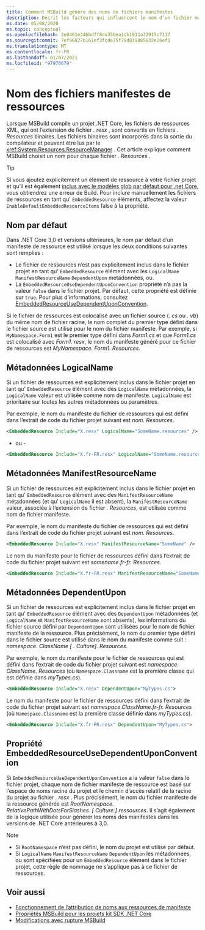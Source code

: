 ```yaml
---
title: Comment MSBuild génère des noms de fichiers manifestes
description: Décrit les facteurs qui influencent le nom d’un fichier manifeste de ressources généré par MSBuild au moment de la compilation.
ms.date: 05/08/2020
ms.topic: conceptual
ms.openlocfilehash: 2e0461e34bbd7f8da35bea1db1913a32915c7117
ms.sourcegitcommit: 7ef96827b161ef3fcde75f79d839885632e26ef1
ms.translationtype: MT
ms.contentlocale: fr-FR
ms.lasthandoff: 01/07/2021
ms.locfileid: "97970679"
---
```

# <a name="how-resource-manifest-files-are-named"></a>Nom des fichiers manifestes de ressources

Lorsque MSBuild compile un projet .NET Core, les fichiers de ressources XML, qui ont l’extension de fichier *. resx* , sont convertis en fichiers *. Resources* binaires. Les fichiers binaires sont incorporés dans la sortie du compilateur et peuvent être lus par le <xref:System.Resources.ResourceManager> . Cet article explique comment MSBuild choisit un nom pour chaque fichier *. Resources* .

> [!TIP]
> Si vous ajoutez explicitement un élément de ressource à votre fichier projet et qu’il est également [inclus avec le modèles glob par défaut pour .net Core](../project-sdk/overview.md#default-includes-and-excludes), vous obtiendrez une erreur de Build. Pour inclure manuellement les fichiers de ressources en tant qu' `EmbeddedResource` éléments, affectez la valeur `EnableDefaultEmbeddedResourceItems` false à la propriété.

## <a name="default-name"></a>Nom par défaut

Dans .NET Core 3,0 et versions ultérieures, le nom par défaut d’un manifeste de ressource est utilisé lorsque les deux conditions suivantes sont remplies :

- Le fichier de ressources n’est pas explicitement inclus dans le fichier projet en tant qu' `EmbeddedResource` élément avec les `LogicalName` `ManifestResourceName` `DependentUpon` métadonnées, ou.
- La `EmbeddedResourceUseDependentUponConvention` propriété n’a pas la valeur `false` dans le fichier projet. Par défaut, cette propriété est définie sur `true`. Pour plus d’informations, consultez [EmbeddedResourceUseDependentUponConvention](../project-sdk/msbuild-props.md#embeddedresourceusedependentuponconvention).

Si le fichier de ressources est colocalisé avec un fichier source (*. cs* ou *. vb*) du même nom de fichier racine, le nom complet du premier type défini dans le fichier source est utilisé pour le nom du fichier manifeste. Par exemple, si `MyNamespace.Form1` est le premier type défini dans *Form1.cs* et que *Form1.cs* est colocalisé avec *Form1. resx*, le nom du manifeste généré pour ce fichier de ressources est *MyNamespace. Form1. Resources*.

## <a name="logicalname-metadata"></a>Métadonnées LogicalName

Si un fichier de ressources est explicitement inclus dans le fichier projet en tant qu' `EmbeddedResource` élément avec des `LogicalName` métadonnées, la `LogicalName` valeur est utilisée comme nom de manifeste. `LogicalName` est prioritaire sur toutes les autres métadonnées ou paramètres.

Par exemple, le nom du manifeste du fichier de ressources qui est défini dans l’extrait de code du fichier projet suivant est *nom. Resources*.

```xml
<EmbeddedResource Include="X.resx" LogicalName="SomeName.resources" />
```

- ou -

```xml
<EmbeddedResource Include="X.fr-FR.resx" LogicalName="SomeName.resources" />
```

## <a name="manifestresourcename-metadata"></a>Métadonnées ManifestResourceName

Si un fichier de ressources est explicitement inclus dans le fichier projet en tant qu' `EmbeddedResource` élément avec des `ManifestResourceName` métadonnées (et qu' `LogicalName` il est absent), la `ManifestResourceName` valeur, associée à l’extension de fichier *. Resources*, est utilisée comme nom de fichier manifeste.

Par exemple, le nom du manifeste du fichier de ressources qui est défini dans l’extrait de code du fichier projet suivant est *nom. Resources*.

```xml
<EmbeddedResource Include="X.resx" ManifestResourceName="SomeName" />
```

Le nom du manifeste pour le fichier de ressources défini dans l’extrait de code du fichier projet suivant est *somename.fr-fr. Resources*.

```xml
<EmbeddedResource Include="X.fr-FR.resx" ManifestResourceName="SomeName.fr-FR" />
```

## <a name="dependentupon-metadata"></a>Métadonnées DependentUpon

Si un fichier de ressources est explicitement inclus dans le fichier projet en tant qu' `EmbeddedResource` élément avec des `DependentUpon` métadonnées (et `LogicalName` et `ManifestResourceName` sont absents), les informations du fichier source défini par `DependentUpon` sont utilisées pour le nom de fichier manifeste de la ressource. Plus précisément, le nom du premier type défini dans le fichier source est utilisé dans le nom du manifeste comme suit : *namespace. ClassName \[ . Culture]. Resources*.

Par exemple, le nom du manifeste pour le fichier de ressources qui est défini dans l’extrait de code du fichier projet suivant est *namespace. ClassName. Resources* (où `Namespace.Classname` est la première classe qui est définie dans *myTypes.cs*).

```xml
<EmbeddedResource Include="X.resx" DependentUpon="MyTypes.cs">
```

Le nom du manifeste pour le fichier de ressources défini dans l’extrait de code du fichier projet suivant est *namespace.ClassName.fr-fr. Resources* (où `Namespace.Classname` est la première classe définie dans *myTypes.cs*).

```xml
<EmbeddedResource Include="X.fr-FR.resx" DependentUpon="MyTypes.cs">
```

## <a name="embeddedresourceusedependentuponconvention-property"></a>Propriété EmbeddedResourceUseDependentUponConvention

Si `EmbeddedResourceUseDependentUponConvention` a la valeur `false` dans le fichier projet, chaque nom de fichier manifeste de ressource est basé sur l’espace de noms racine du projet et le chemin d’accès relatif de la racine du projet au fichier *. resx* . Plus précisément, le nom du fichier manifeste de la ressource générée est *RootNamespace. RelativePathWithDotsForSlashes. \[ Culture.] ressources*. Il s’agit également de la logique utilisée pour générer les noms des manifestes dans les versions de .NET Core antérieures à 3,0.

> [!NOTE]
>
> - Si `RootNamespace` n’est pas défini, le nom du projet est utilisé par défaut.
> - Si `LogicalName` `ManifestResourceName` `DependentUpon` les métadonnées, ou sont spécifiées pour un `EmbeddedResource` élément dans le fichier projet, cette règle de nommage ne s’applique pas à ce fichier de ressources.

## <a name="see-also"></a>Voir aussi

- [Fonctionnement de l’attribution de noms aux ressources de manifeste](https://gist.github.com/BenVillalobos/041673b9a73bec60fdc3bf0f86fae62a)
- [Propriétés MSBuild pour les projets kit SDK .NET Core](../project-sdk/msbuild-props.md)
- [Modifications avec rupture MSBuild](../compatibility/msbuild.md)
